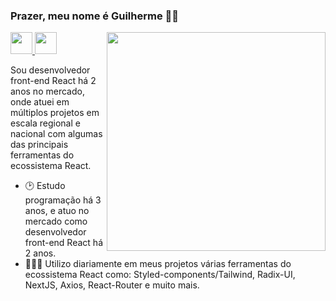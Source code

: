 ### Prazer, meu nome é Guilherme 👋🏻

<img width="350rem" align="right" src="https://raw.githubusercontent.com/gist/JustSpica/66a626b2cfda42ab4707811e0b5c9a42/raw/0f852129f337824d3f5b7d81ac1d207a77e6f78b/programming.svg"/>

<div>
  <a href="https://www.linkedin.com/in/guilhermespicaluiz/" target="blank">
    <img height="35rem" src="https://user-images.githubusercontent.com/75824415/204018564-2bfdd33c-6be0-4165-a038-147ad4e42f95.svg"/>
  </a>
  <a href="https://www.instagram.com/guilherme.spica/">
    <img height="35rem" src="https://user-images.githubusercontent.com/75824415/204018675-e7a888ad-14f7-488c-85fe-516054a064ec.svg"/>
  </a>
</div>

Sou desenvolvedor front-end React há 2 anos no mercado, onde atuei em múltiplos projetos em escala regional e nacional com algumas das principais ferramentas do ecossistema React.

- 🕑 Estudo programação há 3 anos, e atuo no mercado como desenvolvedor front-end React há 2 anos.
- 👩🏻‍💻 Utilizo diariamente em meus projetos várias ferramentas do ecossistema React como: Styled-components/Tailwind, Radix-UI, NextJS, Axios, React-Router e muito mais.
